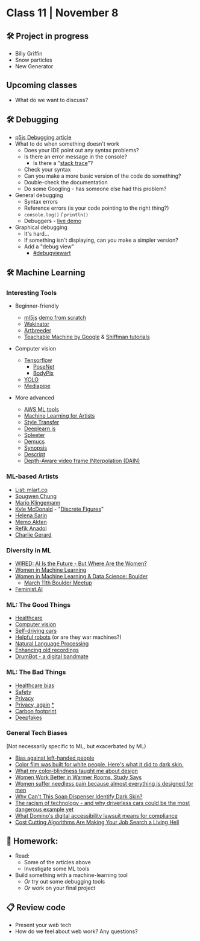 # Class 11 | November 8

## 🛠️ Project in progress

* Billy Griffin
* Snow particles
* New Generator

## Upcoming classes

* What do we want to discuss?

## 🛠️ Debugging

* [p5js Debugging article](https://p5js.org/learn/debugging.html)
* What to do when something doesn't work
  * Does your IDE point out any syntax problems?
  * Is there an error message in the console?
    * Is there a "[stack trace](https://en.wikipedia.org/wiki/Stack_trace)"?
  * Check your syntax
  * Can you make a more basic version of the code do something?
  * Double-check the documentation
  * Do some Googling - has someone else had this problem?
* General debugging
  * Syntax errors
  * Reference errors (is your code pointing to the right thing?)
  * `console.log()` / `println()`
  * Debuggers - [live demo](http://localhost/haxademic.js/demo/#three-scene)
* Graphical debugging
  * It's hard...
  * If something isn't displaying, can you make a simpler version?
  * Add a "debug view"
    * [#debugviewart](https://www.instagram.com/explore/tags/debugviewart/)

## 🛠️ Machine Learning

### Interesting Tools

* Beginner-friendly
  * [ml5js](https://ml5js.org/) [demo from scratch](https://www.youtube.com/watch?v=8HEgeAbYphA)
  * [Wekinator](http://www.wekinator.org/)
  * [Artbreeder](https://www.artbreeder.com/)
  * [Teachable Machine by Google](https://teachablemachine.withgoogle.com/) & [Shiffman tutorials](https://thecodingtrain.com/TeachableMachine/index.html)

* Computer vision
  * [Tensorflow](https://www.tensorflow.org/js/models)
    * [PoseNet](https://github.com/tensorflow/tfjs-models/tree/master/posenet)
    * [BodyPix](https://blog.tensorflow.org/2019/11/updated-bodypix-2.html)
  * [YOLO](https://pjreddie.com/darknet/yolo/)
  * [Mediapipe](https://google.github.io/mediapipe/)
  
* More advanced
  * [AWS ML tools](https://aws.amazon.com/machine-learning/)
  * [Machine Learning for Artists](http://ml4a.github.io/)
  * [Style Transfer](https://tenso.rs/demos/fast-neural-style/)
  * [Deeplearn.js](https://pair-code.github.io/deeplearnjs/docs/tutorials/index.html)
  * [Spleeter](https://waxy.org/2019/11/fast-and-free-music-separation-with-deezers-machine-learning-library/)
  * [Demucs](https://github.com/facebookresearch/demucs)
  * [Synopsis](https://special-circumstances.info/)
  * [Descript](https://www.descript.com/)
  * [Depth-Aware video frame INterpolation (DAIN)](https://github.com/baowenbo/DAIN)

### ML-based Artists

* [List: mlart.co](https://mlart.co/)
* [Sougwen Chung](https://sougwen.com/)
* [Mario Klingemann](https://twitter.com/quasimondo/)
* [Kyle McDonald](https://twitter.com/kcimc) - "[Discrete Figures](https://research.rhizomatiks.com/s/works/discrete_figures/en/)"
* [Helena Sarin](https://www.instagram.com/helena.sarin/)
* [Memo Akten](https://twitter.com/memotv)
* [Refik Anadol](http://refikanadol.com/)
* [Charlie Gerard](https://www.smashingmagazine.com/2019/09/machine-learning-front-end-developers-tensorflowjs/)

### Diversity in ML

* [WIRED: AI Is the Future - But Where Are the Women?](https://www.wired.com/story/artificial-intelligence-researchers-gender-imbalance/)
* [Women in Machine Learning](https://wimlworkshop.org/)
* [Women in Machine Learning & Data Science: Boulder](http://wimlds.org/about-the-boulder-team/)
  * [March 11th Boulder Meetup](https://www.meetup.com/Boulder-Women-in-Machine-Learning-and-Data-Science/events/268275822/)
* [Feminist.AI](https://www.feminist.ai/)

### ML: The Good Things

* [Healthcare](https://ai.googleblog.com/2019/12/developing-deep-learning-models-for.html)
* [Computer vision](https://www.youtube.com/watch?v=IXdDND9cVDg)
* [Self-driving cars](https://www.tesla.com/autopilotAI)
* [Helpful robots](https://youtu.be/tf7IEVTDjng?t=63) (or are they war machines?)
* [Natural Language Processing](https://www.youtube.com/watch?v=fOvTtapxa9c)
* [Enhancing old recordings](https://twitter.com/doodlewhale/status/1225796918128906243)
* [DrumBot - a digital bandmate](https://twitter.com/notwaldorf/status/1201599495244537858)

### ML: The Bad Things

* [Healthcare bias](https://www.pcmag.com/opinions/healthcare-algorithms-are-biased-and-the-results-can-be-deadly)
* [Safety](https://www.businessinsider.com/hackers-trick-tesla-accelerating-85mph-using-tape-2020-2)
* [Privacy](https://twitter.com/kashhill/status/1218510902556811264)
* [Privacy, again](https://twitter.com/kmlefranc/status/1221869659139366912?s=20) [*](https://fama.io/product/)
* [Carbon footprint](https://www.technologyreview.com/s/613630/training-a-single-ai-model-can-emit-as-much-carbon-as-five-cars-in-their-lifetimes/)
* [Deepfakes](https://www.theguardian.com/technology/2020/jan/13/what-are-deepfakes-and-how-can-you-spot-them)

### General Tech Biases

(Not necessarily specific to ML, but exacerbated by ML)

* [Bias against left-handed people](https://en.wikipedia.org/wiki/Bias_against_left-handed_people#Computer_input_devices)
* [Color film was built for white people. Here's what it did to dark skin.](https://www.youtube.com/watch?v=d16LNHIEJzs)
* [What my color-blindness taught me about design](https://uxdesign.cc/what-my-color-blindness-taught-me-about-design-d3009a93ff9c)
* [Women Work Better in Warmer Rooms, Study Says](https://time.com/5592353/office-temperature-study/)
* [Women suffer needless pain because almost everything is designed for men](https://www.vox.com/future-perfect/2019/4/17/18308466/invisible-women-pain-gender-data-gap-caroline-criado-perez)
* [Why Can't This Soap Dispenser Identify Dark Skin?](https://gizmodo.com/why-cant-this-soap-dispenser-identify-dark-skin-1797931773)
* [The racism of technology - and why driverless cars could be the most dangerous example yet](https://www.theguardian.com/technology/shortcuts/2019/mar/13/driverless-cars-racist)
* [What Domino's digital accessibility lawsuit means for compliance](https://www.ciodive.com/news/what-dominos-digital-accessibility-lawsuit-means-for-compliance/564737/)
* [Cost Cutting Algorithms Are Making Your Job Search a Living Hell](https://www.vice.com/en_us/article/pkekvb/cost-cutting-algorithms-are-making-your-job-search-a-living-hell)

## 📝 Homework:

* Read:
  * Some of the articles above
  * Investigate some ML tools
* Build something with a machine-learning tool
  * *Or* try out some debugging tools
  * *Or* work on your final project

## 📋 Review code

* Present your web tech
* How do we feel about web work? Any questions?
